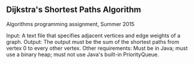 ## Dijkstra's Shortest Paths Algorithm

Algorithms programming assignment, Summer 2015

Input: A text file that specifies adjacent vertices and edge weights of a graph.
Output: The output must be the sum of the shortest paths from vertex 0 to every other vertex.
Other requirements: Must be in Java; must use a binary heap; must not use Java's built-in PriorityQueue.